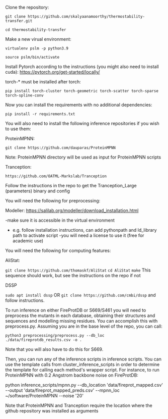 Clone the repository:

`git clone https://github.com/skalyaanamoorthy/thermostability-transfer.git`

`cd thermostability-transfer`

Make a new virual environment:

`virtualenv pslm -p python3.9`

`source pslm/bin/activate`

Install Pytorch according to the instructions (you might also need to install cuda): https://pytorch.org/get-started/locally/

torch-* must be installed after torch:

`pip install torch-cluster torch-geometric torch-scatter torch-sparse torch-spline-conv`

Now you can install the requirements with no additional dependencies:

`pip install -r requirements.txt`

You will also need to install the following inference repositories if you wish to use them:

ProteinMPNN:

`git clone https://github.com/dauparas/ProteinMPNN`
	
 Note: ProteinMPNN directory will be used as input for ProteinMPNN scripts

Tranception:

`https://github.com/OATML-Markslab/Tranception`

Follow the instructions in the repo to get the Tranception_Large (parameters) binary and config

You will need the following for preprocessing:

Modeller: https://salilab.org/modeller/download_installation.html

-make sure it is accessible in the virtual environment
- e.g. follow installation instructions, can add pythonpath and ld_library path to activate script
-you will need a license to use it (free for academic use)

You will need the following for computing features:

AliStat:

`git clone https://github.com/thomaskf/AliStat`
`cd AliStat`
`make`
This sequence should work, but see the instructions on the repo if not

DSSP

`sudo apt install dssp`
OR
`git clone https://github.com/cmbi/dssp` 
and follow instructions.

To run inference on either FireProtDB or S669/S461 you will need to preprocess the mutants in each database, obtaining their structures and sequences and modelling missing residues. You can accomplish this with preprocess.py. Assuming you are in the base level of the repo, you can call:

`python3 preprocessing/preprocess.py --db_loc ./data/fireprotdb_results.csv -o .`

Note that you will also have to do this for S669.

Then, you can run any of the inference scripts in inference scripts. You can use the template calls from cluster_inference_scripts in order to determine the template for calling each method's wrapper script. For instance, to run ProteinMPNN with 0.2 Angstrom backbone noise on FireProtDB:

python inference_scripts/mpnn.py --db_location 'data/fireprot_mapped.csv' --output 'data/fireprot_mapped_preds.csv' --mpnn_loc ~/software/ProteinMPNN --noise '20'

Note that ProteinMPNN and Tranception require the location where the github repository was installed as arguments



